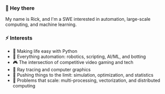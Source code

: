 ### 👋 Hey there 
My name is Rick, and I'm a SWE interested in automation, large-scale computing, and machine learning.

### ⚡ Interests
- :snake: Making life easy with Python 
- :robot: Everything automation: robotics, scripting, AI/ML, and botting 
- :video_game: The intersection of competitive video gaming and tech
- :high_brightness: Ray tracing and computer graphics
- :game_die: Pushing things to the limit: simulation, optimization, and statistics
- :mount_fuji: Problems that scale: multi-processing, vectorization, and distributed computing
